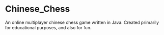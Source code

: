 # Chinese_Chess
An online multiplayer chinese chess game written in Java. Created primarily for educational purposes, and also for fun.
